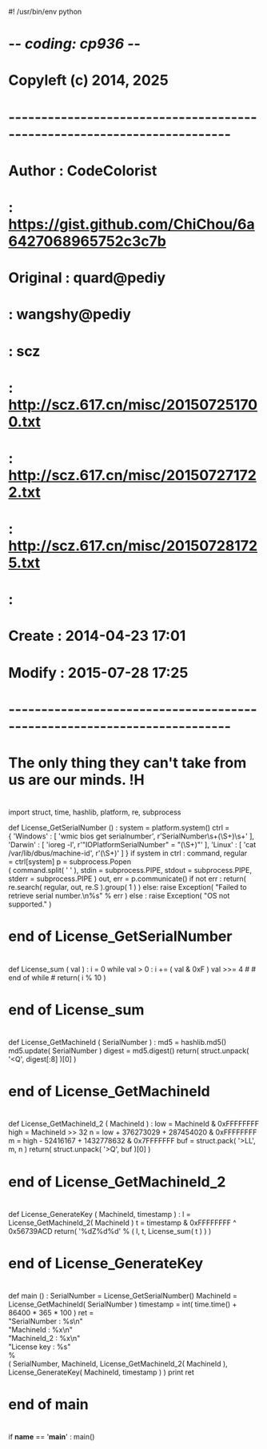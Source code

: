 #! /usr/bin/env python
# -*- coding: cp936 -*-

#
# Copyleft (c) 2014, 2025
# ------------------------------------------------------------------------
# Author      : CodeColorist
#             : https://gist.github.com/ChiChou/6a6427068965752c3c7b
# Original    : quard@pediy
#             : wangshy@pediy
#             : scz
#             : http://scz.617.cn/misc/201507251700.txt
#             : http://scz.617.cn/misc/201507271722.txt
#             : http://scz.617.cn/misc/201507281725.txt
#             :
# Create      : 2014-04-23 17:01
# Modify      : 2015-07-28 17:25
# ------------------------------------------------------------------------
# The only thing they can't take from us are our minds. !H
#

import struct, time, hashlib, platform, re, subprocess

def License_GetSerialNumber () :
    system  = platform.system()
    ctrl    =   \
    {
        'Windows'   :
        [
            'wmic bios get serialnumber',
            r'SerialNumber\s+(\S+)\s+'
        ],
        'Darwin'    :
        [
            'ioreg -l',
            r'"IOPlatformSerialNumber" = "(\S+)"'
        ],
        'Linux'     :
        [
            'cat /var/lib/dbus/machine-id',
            r'(\S+)'
        ]
    }
    if system in ctrl :
        command, regular    \
                    = ctrl[system]
        p           = subprocess.Popen  \
        (
            command.split( ' ' ),
            stdin   = subprocess.PIPE,
            stdout  = subprocess.PIPE,
            stderr  = subprocess.PIPE
        )
        out, err    = p.communicate()
        if not err :
            return( re.search( regular, out, re.S ).group( 1 ) )
        else:
            raise Exception( "Failed to retrieve serial number.\n%s" % err )
    else :
        raise Exception( "OS not supported." )
#
# end of License_GetSerialNumber
#

def License_sum ( val ) :
    i   = 0
    while val > 0 :
        i      += ( val & 0xF )
        val   >>= 4
    #
    # end of while
    #
    return( i % 10 )
#
# end of License_sum
#

def License_GetMachineId ( SerialNumber ) :
    md5     = hashlib.md5()
    md5.update( SerialNumber )
    digest  = md5.digest()
    return( struct.unpack( '<Q', digest[:8] )[0] )
#
# end of License_GetMachineId
#

def License_GetMachineId_2 ( MachineId ) :
    low     = MachineId & 0xFFFFFFFF
    high    = MachineId >> 32
    n       = low + 376273029 + 287454020 & 0xFFFFFFFF
    m       = high - 52416167 + 1432778632 & 0x7FFFFFFF
    buf     = struct.pack( '>LL', m, n )
    return( struct.unpack( '>Q', buf )[0] )
#
# end of License_GetMachineId_2
#

def License_GenerateKey ( MachineId, timestamp ) :
    l   = License_GetMachineId_2( MachineId )
    t   = timestamp & 0xFFFFFFFF ^ 0x56739ACD
    return( '%dZ%d%d' % ( l, t, License_sum( t ) ) )
#
# end of License_GenerateKey
#

def main () :
    SerialNumber    = License_GetSerialNumber()
    MachineId       = License_GetMachineId( SerialNumber )
    timestamp       = int( time.time() + 86400 * 365 * 100 )
    ret             =   \
    "SerialNumber    : %s\n"    \
    "MachineId       : %x\n"    \
    "MachineId_2     : %x\n"    \
    "License key     : %s"      \
    %   \
    (
    SerialNumber,
    MachineId,
    License_GetMachineId_2( MachineId ),
    License_GenerateKey( MachineId, timestamp )
    )
    print ret
#
# end of main
#

if __name__ == '__main__' :
    main()
